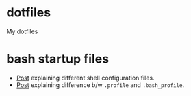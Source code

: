 # dotfiles

My dotfiles

# bash startup files

* [Post][1] explaining different shell configuration files.
* [Post][2] explaining difference b/w `.profile` and `.bash_profile`.


[1]: https://stackoverflow.com/questions/415403/whats-the-difference-between-bashrc-bash-profile-and-environment
[2]: https://unix.stackexchange.com/questions/45684/difference-between-profile-and-bash-profile
